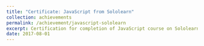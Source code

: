 ```yaml
---
title: "Certificate: JavaScript from Sololearn"
collection: achievements 
permalink: /achievement/javascript-sololearn
excerpt: Certification for completion of JavaScript course on Sololearn.</b><img src="/images/achievements/javascript-sololearn.jpg" width="400" height="300"/>
date: 2017-08-01
---
```

